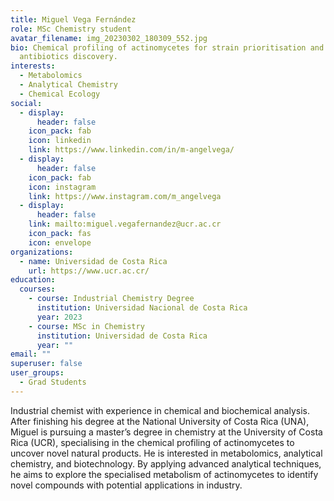 ```yaml
---
title: Miguel Vega Fernández
role: MSc Chemistry student
avatar_filename: img_20230302_180309_552.jpg
bio: Chemical profiling of actinomycetes for strain prioritisation and
  antibiotics discovery.
interests:
  - Metabolomics
  - Analytical Chemistry
  - Chemical Ecology
social:
  - display:
      header: false
    icon_pack: fab
    icon: linkedin
    link: https://www.linkedin.com/in/m-angelvega/
  - display:
      header: false
    icon_pack: fab
    icon: instagram
    link: https://www.instagram.com/m_angelvega
  - display:
      header: false
    link: mailto:miguel.vegafernandez@ucr.ac.cr
    icon_pack: fas
    icon: envelope
organizations:
  - name: Universidad de Costa Rica
    url: https://www.ucr.ac.cr/
education:
  courses:
    - course: Industrial Chemistry Degree
      institution: Universidad Nacional de Costa Rica
      year: 2023
    - course: MSc in Chemistry
      institution: Universidad de Costa Rica
      year: ""
email: ""
superuser: false
user_groups:
  - Grad Students
---
```

Industrial chemist with experience in chemical and biochemical analysis. After finishing his degree at the National University of Costa Rica (UNA), Miguel is pursuing a master’s degree in chemistry at the University of Costa Rica (UCR), specialising in the chemical profiling of actinomycetes to uncover novel natural products. He is interested in metabolomics, analytical chemistry, and biotechnology. By applying advanced analytical techniques, he aims to explore the specialised metabolism of actinomycetes to identify novel compounds with potential applications in industry.
